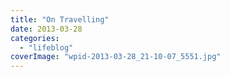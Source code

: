 ```yaml
---
title: "On Travelling"
date: 2013-03-28
categories: 
  - "lifeblog"
coverImage: "wpid-2013-03-28_21-10-07_5551.jpg"
---
```



